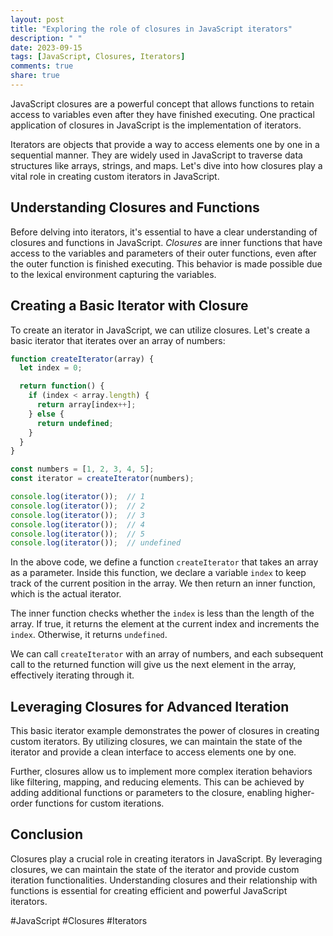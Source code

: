 ```yaml
---
layout: post
title: "Exploring the role of closures in JavaScript iterators"
description: " "
date: 2023-09-15
tags: [JavaScript, Closures, Iterators]
comments: true
share: true
---
```


JavaScript closures are a powerful concept that allows functions to retain access to variables even after they have finished executing. One practical application of closures in JavaScript is the implementation of iterators.

Iterators are objects that provide a way to access elements one by one in a sequential manner. They are widely used in JavaScript to traverse data structures like arrays, strings, and maps. Let's dive into how closures play a vital role in creating custom iterators in JavaScript.

## Understanding Closures and Functions

Before delving into iterators, it's essential to have a clear understanding of closures and functions in JavaScript. *Closures* are inner functions that have access to the variables and parameters of their outer functions, even after the outer function is finished executing. This behavior is made possible due to the lexical environment capturing the variables.

## Creating a Basic Iterator with Closure

To create an iterator in JavaScript, we can utilize closures. Let's create a basic iterator that iterates over an array of numbers:

```javascript
function createIterator(array) {
  let index = 0;

  return function() {
    if (index < array.length) {
      return array[index++];
    } else {
      return undefined;
    }
  }
}

const numbers = [1, 2, 3, 4, 5];
const iterator = createIterator(numbers);

console.log(iterator());  // 1
console.log(iterator());  // 2
console.log(iterator());  // 3
console.log(iterator());  // 4
console.log(iterator());  // 5
console.log(iterator());  // undefined
```

In the above code, we define a function `createIterator` that takes an array as a parameter. Inside this function, we declare a variable `index` to keep track of the current position in the array. We then return an inner function, which is the actual iterator.

The inner function checks whether the `index` is less than the length of the array. If true, it returns the element at the current index and increments the `index`. Otherwise, it returns `undefined`.

We can call `createIterator` with an array of numbers, and each subsequent call to the returned function will give us the next element in the array, effectively iterating through it.

## Leveraging Closures for Advanced Iteration

This basic iterator example demonstrates the power of closures in creating custom iterators. By utilizing closures, we can maintain the state of the iterator and provide a clean interface to access elements one by one.

Further, closures allow us to implement more complex iteration behaviors like filtering, mapping, and reducing elements. This can be achieved by adding additional functions or parameters to the closure, enabling higher-order functions for custom iterations.

## Conclusion

Closures play a crucial role in creating iterators in JavaScript. By leveraging closures, we can maintain the state of the iterator and provide custom iteration functionalities. Understanding closures and their relationship with functions is essential for creating efficient and powerful JavaScript iterators.

#JavaScript #Closures #Iterators
